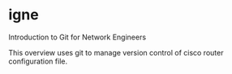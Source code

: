# igne
Introduction to Git for Network Engineers

This overview uses git to manage version control of cisco router configuration file.
